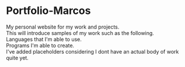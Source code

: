 # Portfolio-Marcos
My personal website for my work and projects. 
<br>
This will introduce samples of my work such as the following.
<br>
Languages that I'm able to use.
<br>
Programs I'm able to create.
<br>
I've added placeholders considering I dont have an actual body of work quite yet. 
